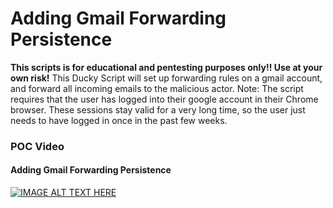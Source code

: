 # Adding Gmail Forwarding Persistence

**This scripts is for educational and pentesting purposes only!! Use at your own risk!**
This Ducky Script will set up forwarding rules on a gmail account, and forward all incoming emails to the malicious actor. 
Note: The script requires that the user has logged into their google account in their Chrome browser. These sessions stay valid for a very long time, so the user just needs to have logged in once in the past few weeks.     

### POC Video
#### Adding Gmail Forwarding Persistence
[![IMAGE ALT TEXT HERE](https://img.youtube.com/vi/yu2bvAcW4Rc/0.jpg)](https://www.youtube.com/watch?v=yu2bvAcW4Rc)
